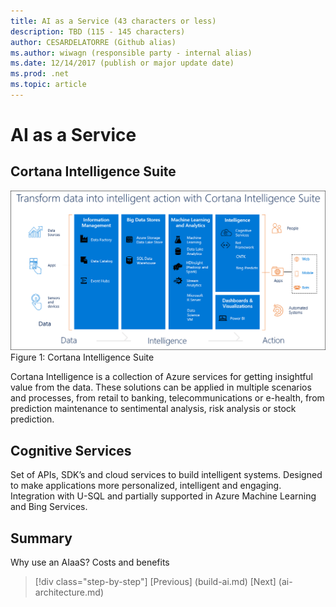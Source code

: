 ```yaml
---
title: AI as a Service (43 characters or less)
description: TBD (115 - 145 characters)
author: CESARDELATORRE (Github alias)
ms.author: wiwagn (responsible party - internal alias)
ms.date: 12/14/2017 (publish or major update date)
ms.prod: .net
ms.topic: article
---
```

# AI as a Service

## Cortana Intelligence Suite

![Transform data into with Cortana Intelligent Suite](media/ai-service/cortana-intelligent-suite.png)
Figure 1: Cortana Intelligence Suite

Cortana Intelligence is a collection of Azure services for getting insightful value from the data. These solutions can be applied in multiple scenarios and processes, from retail to banking, telecommunications or e-health, from prediction maintenance to sentimental analysis, risk analysis or stock prediction.

## Cognitive Services

Set of APIs, SDK’s and cloud services to build intelligent systems. Designed to make applications more personalized, intelligent and engaging. Integration with U-SQL and partially supported in Azure Machine Learning and Bing Services.

## Summary

Why use an AIaaS? Costs and benefits

>[!div class="step-by-step"]
[Previous] (build-ai.md)
[Next] (ai-architecture.md)